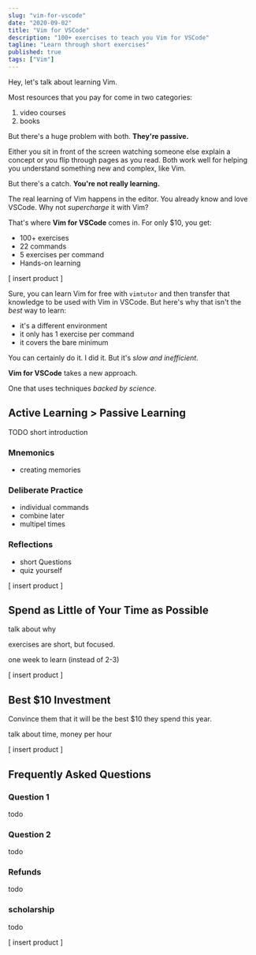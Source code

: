 ```yaml
---
slug: "vim-for-vscode"
date: "2020-09-02"
title: "Vim for VSCode"
description: "100+ exercises to teach you Vim for VSCode"
tagline: "Learn through short exercises"
published: true
tags: ["Vim"]
---
```

<!--
TODOS
- [ ] Add product link JSX thing
- [ ] Remove footer for this page
- [ ] Add product to home page?
  -->

Hey, let's talk about learning Vim.

Most resources that you pay for come in two categories:
1. video courses
2. books

But there's a huge problem with both. **They're passive.**

Either you sit in front of the screen watching someone else explain a concept or you flip through pages as you read. Both work well for helping you understand something new and complex, like Vim. 

But there's a catch. **You're not really learning.**

The real learning of Vim happens in the editor. You already know and love VSCode. Why not *supercharge* it with Vim?

That's where **Vim for VSCode** comes in. For only $10, you get:
- 100+ exercises
- 22 commands
- 5 exercises per command
- Hands-on learning

[ insert product ]

Sure, you can learn Vim for free with `vimtutor` and then transfer that knowledge to be used with Vim in VSCode. But here's why that isn't the *best* way to learn:
- it's a different environment
- it only has 1 exercise per command
- it covers the bare minimum

You can certainly do it. I did it. But it's *slow and inefficient*.

**Vim for VSCode** takes a new approach. 

One that uses techniques *backed by science*.

## Active Learning > Passive Learning

TODO short introduction

### Mnemonics

- creating memories

### Deliberate Practice

- individual commands
- combine later
- multipel times

### Reflections

- short Questions
- quiz yourself

[ insert product ]

## Spend as Little of Your Time as Possible

talk about why 

exercises are short, but focused.

one week to learn (instead of 2-3)

[ insert product ]

## Best $10 Investment

Convince them that it will be the best $10 they spend this year.

talk about time, money per hour

[ insert product ]

## Frequently Asked Questions

### Question 1 

todo

### Question 2

todo

### Refunds

todo

### scholarship

todo

[ insert product ]